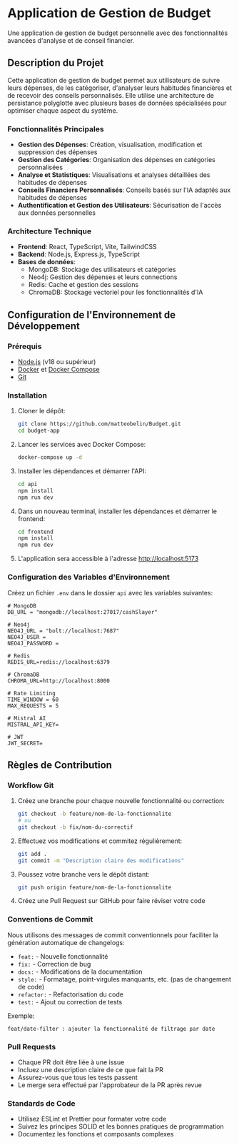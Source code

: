 # Application de Gestion de Budget

Une application de gestion de budget personnelle avec des fonctionnalités avancées d'analyse et de conseil financier.

## Description du Projet

Cette application de gestion de budget permet aux utilisateurs de suivre leurs dépenses, de les catégoriser, d'analyser leurs habitudes financières et de recevoir des conseils personnalisés. Elle utilise une architecture de persistance polyglotte avec plusieurs bases de données spécialisées pour optimiser chaque aspect du système.

### Fonctionnalités Principales

- **Gestion des Dépenses**: Création, visualisation, modification et suppression des dépenses
- **Gestion des Catégories**: Organisation des dépenses en catégories personnalisées
- **Analyse et Statistiques**: Visualisations et analyses détaillées des habitudes de dépenses
- **Conseils Financiers Personnalisés**: Conseils basés sur l'IA adaptés aux habitudes de dépenses
- **Authentification et Gestion des Utilisateurs**: Sécurisation de l'accès aux données personnelles

### Architecture Technique

- **Frontend**: React, TypeScript, Vite, TailwindCSS
- **Backend**: Node.js, Express.js, TypeScript
- **Bases de données**:
  - MongoDB: Stockage des utilisateurs et catégories
  - Neo4j: Gestion des dépenses et leurs connections
  - Redis: Cache et gestion des sessions
  - ChromaDB: Stockage vectoriel pour les fonctionnalités d'IA

## Configuration de l'Environnement de Développement

### Prérequis

- [Node.js](https://nodejs.org/) (v18 ou supérieur)
- [Docker](https://www.docker.com/) et [Docker Compose](https://docs.docker.com/compose/)
- [Git](https://git-scm.com/)

### Installation

1. Cloner le dépôt:
   ```bash
   git clone https://github.com/matteobelin/Budget.git
   cd budget-app
   ```

2. Lancer les services avec Docker Compose:
   ```bash
   docker-compose up -d
   ```

3. Installer les dépendances et démarrer l'API:
   ```bash
   cd api
   npm install
   npm run dev
   ```

4. Dans un nouveau terminal, installer les dépendances et démarrer le frontend:
   ```bash
   cd frontend
   npm install
   npm run dev
   ```

5. L'application sera accessible à l'adresse [http://localhost:5173](http://localhost:5173)

### Configuration des Variables d'Environnement

Créez un fichier `.env` dans le dossier `api` avec les variables suivantes:

```
# MongoDB
DB_URL = "mongodb://localhost:27017/cashSlayer"

# Neo4j
NEO4J_URL = "bolt://localhost:7687"
NEO4J_USER = 
NEO4J_PASSWORD = 

# Redis
REDIS_URL=redis://localhost:6379

# ChromaDB
CHROMA_URL=http://localhost:8000

# Rate Limiting
TIME_WINDOW = 60
MAX_REQUESTS = 5

# Mistral AI
MISTRAL_API_KEY=

# JWT
JWT_SECRET=

```

## Règles de Contribution

### Workflow Git

1. Créez une branche pour chaque nouvelle fonctionnalité ou correction:
   ```bash
   git checkout -b feature/nom-de-la-fonctionnalite
   # ou
   git checkout -b fix/nom-du-correctif
   ```

2. Effectuez vos modifications et commitez régulièrement:
   ```bash
   git add .
   git commit -m "Description claire des modifications"
   ```

3. Poussez votre branche vers le dépôt distant:
   ```bash
   git push origin feature/nom-de-la-fonctionnalite
   ```

4. Créez une Pull Request sur GitHub pour faire réviser votre code

### Conventions de Commit

Nous utilisons des messages de commit conventionnels pour faciliter la génération automatique de changelogs:

- `feat:` - Nouvelle fonctionnalité
- `fix:` - Correction de bug
- `docs:` - Modifications de la documentation
- `style:` - Formatage, point-virgules manquants, etc. (pas de changement de code)
- `refactor:` - Refactorisation du code
- `test:` - Ajout ou correction de tests

Exemple:
```
feat/date-filter : ajouter la fonctionnalité de filtrage par date
```

### Pull Requests

- Chaque PR doit être liée à une issue
- Incluez une description claire de ce que fait la PR
- Assurez-vous que tous les tests passent
- Le merge sera effectué par l'approbateur de la PR après revue

### Standards de Code

- Utilisez ESLint et Prettier pour formater votre code
- Suivez les principes SOLID et les bonnes pratiques de programmation
- Documentez les fonctions et composants complexes
